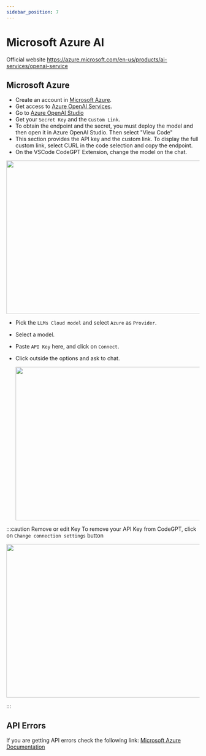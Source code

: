 ```yaml
---
sidebar_position: 7
---
```


# Microsoft Azure AI

Official website https://azure.microsoft.com/en-us/products/ai-services/openai-service

## Microsoft Azure
- Create an account in [Microsoft Azure](https://azure.microsoft.com/en-us/free).
- Get access to [Azure OpenAI Services](https://azure.microsoft.com/en-us/products/ai-services/openai-service).
- Go to [Azure OpenAI Studio](https://oai.azure.com/)
- Get your `Secret Key` and the `Custom Link`.
- To obtain the endpoint and the secret, you must deploy the model and then open it in Azure OpenAI Studio. Then select "View Code"
- This section provides the API key and the custom link. To display the full custom link, select CURL in the code selection and copy the endpoint.
- On the VSCode CodeGPT Extension, change the model on the chat.

<p align="center"><img width="550" height="400" src="https://github.com/user-attachments/assets/654fde38-2dac-453c-9769-830a70086504"/></p>


- Pick the `LLMs Cloud model` and select `Azure` as `Provider`.
- Select a model.
- Paste `API Key` here, and click on `Connect`.
- Click outside the options and ask to chat.

  <p align="center"><img width="550" height="400" src="https://github.com/user-attachments/assets/e5658252-9b32-4d65-85c1-8f5fcdd8ad44"/></p>

:::caution Remove or edit Key
To remove your API Key from CodeGPT, click on `Change connection settings` button
 <p align="center"><img width="550" height="400" src="https://github.com/user-attachments/assets/9a0ae15f-b719-4b8a-ac3e-7e856dc319de"/></p>
:::

## API Errors
If you are getting API errors check the following link: [Microsoft Azure Documentation](https://azure.microsoft.com/en-us/products/ai-services/openai-service/)

